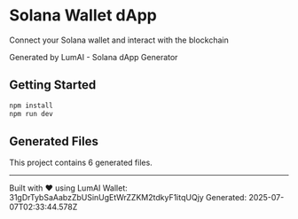 # Solana Wallet dApp

Connect your Solana wallet and interact with the blockchain

Generated by LumAI - Solana dApp Generator

## Getting Started

```bash
npm install
npm run dev
```

## Generated Files

This project contains 6 generated files.

---

Built with ❤️ using LumAI
Wallet: 31gDrTybSaAabzZbUSinUgEtWrZZKM2tdkyF1itqUQjy
Generated: 2025-07-07T02:33:44.578Z
